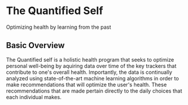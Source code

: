 # The Quantified Self 
Optimizing health by learning from the past

## Basic Overview <br />
The Quantified self is a holistic health program that seeks to optimize personal well-being by aquiring data over time of the key trackers that contribute to one's overall health. Importantly, the data is continually analyzed using state-of-the-art machine learning algorithms in order to make recommendations that will optimize the user's health. These recommendations that are made pertain directly to the daily choices that each individual makes. 
